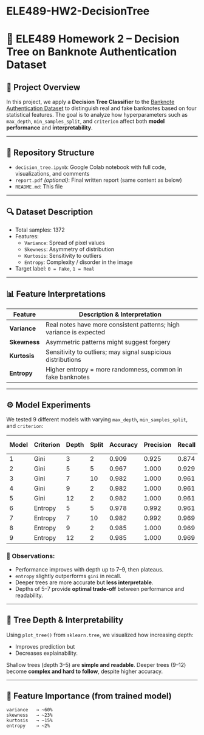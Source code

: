 # ELE489-HW2-DecisionTree

# 🧠 ELE489 Homework 2 – Decision Tree on Banknote Authentication Dataset

## 📌 Project Overview

In this project, we apply a **Decision Tree Classifier** to the [Banknote Authentication Dataset](https://archive.ics.uci.edu/dataset/267/banknote+authentication) to distinguish real and fake banknotes based on four statistical features. The goal is to analyze how hyperparameters such as `max_depth`, `min_samples_split`, and `criterion` affect both **model performance** and **interpretability**.

---

## 📁 Repository Structure

- `decision_tree.ipynb`: Google Colab notebook with full code, visualizations, and comments
- `report.pdf` *(optional)*: Final written report (same content as below)
- `README.md`: This file

---

## 🔍 Dataset Description

- Total samples: 1372
- Features:
  - `Variance`: Spread of pixel values
  - `Skewness`: Asymmetry of distribution
  - `Kurtosis`: Sensitivity to outliers
  - `Entropy`: Complexity / disorder in the image
- Target label: `0 = Fake`, `1 = Real`

---

## 📊 Feature Interpretations

| Feature   | Description & Interpretation |
|-----------|------------------------------|
| **Variance** | Real notes have more consistent patterns; high variance is expected |
| **Skewness** | Asymmetric patterns might suggest forgery |
| **Kurtosis** | Sensitivity to outliers; may signal suspicious distributions |
| **Entropy**  | Higher entropy = more randomness, common in fake banknotes |

---

## ⚙️ Model Experiments

We tested 9 different models with varying `max_depth`, `min_samples_split`, and `criterion`:

| Model | Criterion | Depth | Split | Accuracy | Precision | Recall | F1 Score |
|-------|-----------|-------|-------|----------|-----------|--------|----------|
| 1     | Gini      | 3     | 2     | 0.909    | 0.925     | 0.874  | 0.899    |
| 2     | Gini      | 5     | 5     | 0.967    | 1.000     | 0.929  | 0.963    |
| 3     | Gini      | 7     | 10    | 0.982    | 1.000     | 0.961  | 0.980    |
| 4     | Gini      | 9     | 2     | 0.982    | 1.000     | 0.961  | 0.980    |
| 5     | Gini      | 12    | 2     | 0.982    | 1.000     | 0.961  | 0.980    |
| 6     | Entropy   | 5     | 5     | 0.978    | 0.992     | 0.961  | 0.976    |
| 7     | Entropy   | 7     | 10    | 0.982    | 0.992     | 0.969  | 0.980    |
| 8     | Entropy   | 9     | 2     | 0.985    | 1.000     | 0.969  | 0.984    |
| 9     | Entropy   | 12    | 2     | 0.985    | 1.000     | 0.969  | 0.984    |

### 🔎 Observations:
- Performance improves with depth up to 7–9, then plateaus.
- `entropy` slightly outperforms `gini` in recall.
- Deeper trees are more accurate but **less interpretable**.
- Depths of 5–7 provide **optimal trade-off** between performance and readability.

---

## 🌳 Tree Depth & Interpretability

Using `plot_tree()` from `sklearn.tree`, we visualized how increasing depth:
- Improves prediction but
- Decreases explainability.

Shallow trees (depth 3–5) are **simple and readable**. Deeper trees (9–12) become **complex and hard to follow**, despite higher accuracy.

---

## 🔬 Feature Importance (from trained model)

```plaintext
variance   → ~60%  
skewness   → ~23%  
kurtosis   → ~15%  
entropy    → ~2%
